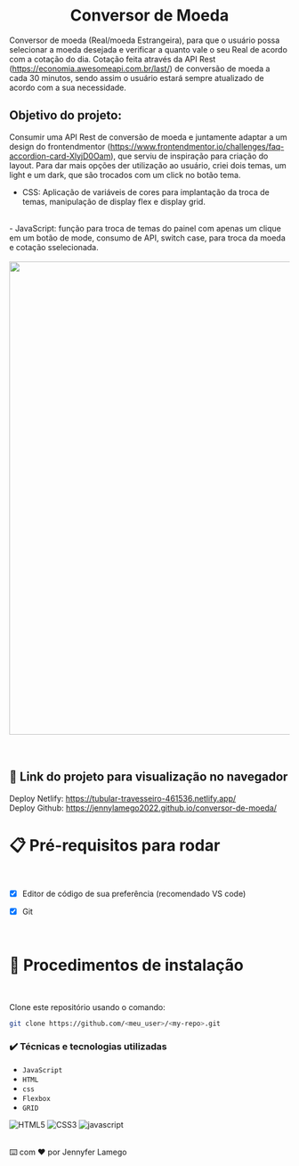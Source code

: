 # <h1 align="center">Conversor de Moeda</h1>

Conversor de moeda (Real/moeda Estrangeira), para que o usuário possa selecionar a moeda desejada e verificar a quanto vale o seu Real de acordo com a cotação do dia. 
Cotação feita através da API Rest (https://economia.awesomeapi.com.br/last/) de conversão de moeda a cada 30 minutos, sendo assim o usuário estará sempre atualizado de acordo com a sua necessidade.  
 



## Objetivo do projeto: 

Consumir uma API Rest de conversão de moeda e juntamente adaptar a um design do frontendmentor (https://www.frontendmentor.io/challenges/faq-accordion-card-XlyjD0Oam), que serviu de inspiração para criação do layout. Para dar mais opções der utilização ao usuário, criei dois temas, um light e um dark, que são trocados com um click no botão tema. 
<br>
- CSS: Aplicação de variáveis de cores para implantação da troca de temas, manipulação de display flex e display grid. 
<br>
- JavaScript: função para troca de temas do painel com apenas um clique em um botão de mode, consumo de API, switch case, para troca da moeda e cotação sselecionada. 

<br>
<br>

<div align="center">
<img src = "https://user-images.githubusercontent.com/97410860/209726595-35db7342-ee6f-45ce-9bed-8b81dd936b66.jpg" width = "850px"/>
</div>

<br>
<br>


## 🚀 Link do projeto para visualização no navegador

Deploy Netlify: https://tubular-travesseiro-461536.netlify.app/
<br>
Deploy Github: https://jennylamego2022.github.io/conversor-de-moeda/



# 📋  Pré-requisitos para rodar <a name="id05"></a>

<br />

- [x] Editor de código de sua preferência (recomendado VS code)
- [x] Git


<br />

# 📝 Procedimentos de instalação <a name="id06"></a>

<br />

Clone este repositório usando o comando:

```bash
git clone https://github.com/<meu_user>/<my-repo>.git
```



### ✔️ Técnicas e tecnologias utilizadas

- ``JavaScript``
- ``HTML``
- ``css``
- ``Flexbox``
- ``GRID``



![HTML5](https://user-images.githubusercontent.com/109250801/201540543-9f1b15fe-c9ad-4df3-838a-a5a37138c311.png)
![CSS3](https://user-images.githubusercontent.com/109250801/201540546-9fa528be-4b05-4424-8e63-a93c2268cd43.png)
![javascript](https://user-images.githubusercontent.com/109250801/202785928-79bba976-75ce-41ed-b427-26e541680893.png)


<br>
⌨️ com ❤️ por Jennyfer Lamego
